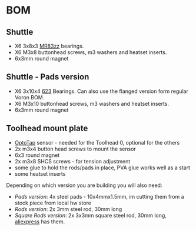 # BOM

## Shuttle
 
 - X6 3x8x3 [MR83zz](https://google.com/search?q=MR83zz) bearings.
 - X6 M3x8 buttonhead screws, m3 washers and heatset inserts.
 - 6x3mm round magnet

## Shuttle - Pads version
 
 - X6 3x10x4 [623](https://google.com/search?q=623+bearing) Bearings. Can also use the flanged version form regular Voron BOM.
 - X6 M3x10 buttonhead screws, m3 washers and heatset inserts.
 - 6x3mm round magnet

## Toolhead mount plate

 - [OptoTap](https://google.com/search?q=optotap) sensor - needed for the Toolhead 0, optional for the others
 - 2x m3x4 button head screws to mount the sensor
 - 6x3 round magnet
 - 2x m3x8 SHCS screws - for tension adjustment
 - some glue to hold the rods/pads in place, PVA glue works well as a start
 - some heatset inserts

Depending on which version you are building you will also need:

 - *Pads version*: 4x steel pads - 10x4mmx1.5mm, im cutting them from a stock piece from local hw store
 - *Rods version*: 2x 3mm steel rod, 30mm long 
 - *Square Rods version*: 2x 3x3mm square steel rod, 30mm long, [aliexpress](https://aliexpress.com/w/wholesale-square-steel-rod-3mm.html) has them.
